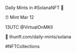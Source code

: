 Daily Mints in #SolanaNFT 🚀

⏰ Mint Mar 12

13UTC @VirtualOnMKII

🔗 thunft.com/daily-mints/solana

#NFTCollections